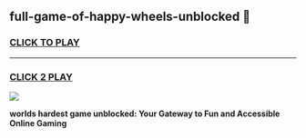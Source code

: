 
## full-game-of-happy-wheels-unblocked 👋
<h3>
<a href="https://premium.freeplayer.one?title=full-game-of-happy-wheels-unblocked&ref=14F">CLICK TO PLAY</a></h3>
<hr>

<h3>
<a href="https://premium.freeplayer.one?title=full-game-of-happy-wheels-unblocked&ref=14F">CLICK 2 PLAY</a>
  
</h3>

<a href="https://premium.freeplayer.one?title=full-game-of-happy-wheels-unblocked&ref=12F/"><img src="https://clearcache.store/games.png"></a>


**worlds hardest game unblocked: Your Gateway to Fun and Accessible Online Gaming**
